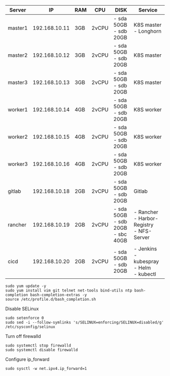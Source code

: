 | Server  | IP          | RAM | CPU   | DISK                                   | Service                                           |
|---------|-------------|-----|-------|----------------------------------------|---------------------------------------------------|
| master1 |192.168.10.11| 3GB | 2vCPU | - sda 50GB<br>- sdb 20GB               | K8S master - Longhorn                             |
| master2 |192.168.10.12| 3GB | 2vCPU | - sda 50GB<br>- sdb 20GB               | K8S master                                        |
| master3 |192.168.10.13| 3GB | 2vCPU | - sda 50GB<br>- sdb 20GB               | K8S master                                        |
| worker1 |192.168.10.14| 4GB | 2vCPU | - sda 50GB<br>- sdb 20GB               | K8S worker                                        |
| worker2 |192.168.10.15| 4GB | 2vCPU | - sda 50GB<br>- sdb 20GB               | K8S worker                                        |
| worker3 |192.168.10.16| 4GB | 2vCPU | - sda 50GB<br>- sdb 20GB               | K8S worker                                        |
| gitlab  |192.168.10.18| 2GB | 2vCPU | - sda 50GB<br>- sdb 20GB               | Gitlab                                            |
| rancher |192.168.10.19| 2GB | 2vCPU | - sda 50GB<br>- sdb 20GB<br>- sbc 40GB | - Rancher<br>- Harbor-Registry<br>- NFS-Server    |
| cicd    |192.168.10.20| 2GB | 2vCPU | - sda 50GB<br>- sdb 20GB               | - Jenkins<br>- kubespray<br>- Helm<br>- kubectl   |


```
sudo yum update -y
sudo yum install vim git telnet net-tools bind-utils ntp bash-completion bash-completion-extras -y
source /etc/profile.d/bash_completion.sh
```
Disable SELinux
```
sudo setenforce 0
sudo sed -i --follow-symlinks 's/SELINUX=enforcing/SELINUX=disabled/g' /etc/sysconfig/selinux
```

Turn off firewalld
```
sudo systemctl stop firewalld
sudo systemctl disable firewalld
```

Configure ip_forward
```
sudo sysctl -w net.ipv4.ip_forward=1
```
